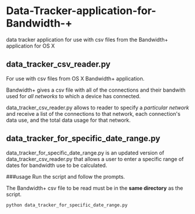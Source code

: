 # Data-Tracker-application-for-Bandwidth-+
data tracker application for use with csv files from the Bandwidth+ application for OS X 

## data_tracker_csv_reader.py
For use with csv files from OS X Bandwidth+ application.

Bandwidth+ gives a csv file with all of the connections and their bandwith used for *all networks* to which a device has connected. 


data_tracker_csv_reader.py allows to reader to specify a *particular network* and receive a list of the connections to that network, each connection's data use, and the total data usage for that network.


## data_tracker_for_specific_date_range.py

data_tracker_for_specific_date_range.py is an updated version of data_tracker_csv_reader.py that allows a user to enter a specific range of dates for bandwidth use to be calculated.


###usage
Run the script and follow the prompts.

The Bandwidth+ csv file to be read must be in the **same directory** as the script.

`python data_tracker_for_specific_date_range.py`

